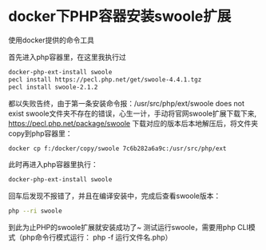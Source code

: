 # docker下PHP容器安装swoole扩展

使用docker提供的命令工具


首先进入php容器里，在这里我执行过

```bash
docker-php-ext-install swoole
pecl install https://pecl.php.net/get/swoole-4.4.1.tgz
pecl install swoole-2.1.2
```

都以失败告终，由于第一条安装命令报：/usr/src/php/ext/swoole does not exist
swoole文件夹不存在的错误，心生一计，手动将官网swoole扩展下载下来, https://pecl.php.net/package/swoole 下载对应的版本后本地解压后，将文件夹copy到php容器里：

```bash	
docker cp f:/docker/copy/swoole 7c6b282a6a9c:/usr/src/php/ext
```

此时再进入php容器里执行：

```bash
docker-php-ext-install swoole
```

回车后发现不报错了，并且在编译安装中，完成后查看swoole版本：

```bash
php --ri swoole
```

到此为止PHP的swoole扩展就安装成功了~
测试运行swoole，需要用php CLI模式（php命令行模式运行： php -f 运行文件名.php）
